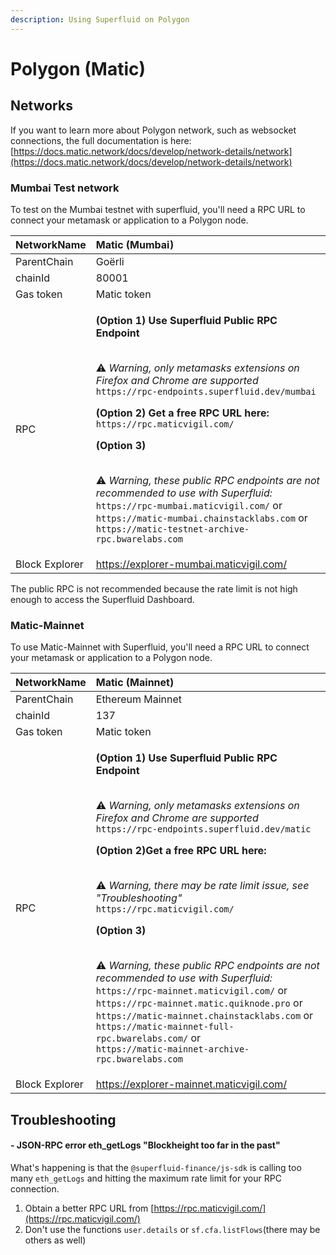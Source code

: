 ```yaml
---
description: Using Superfluid on Polygon
---
```


# Polygon \(Matic\)

## Networks

If you want to learn more about Polygon network, such as websocket connections, the full documentation is here: [https://docs.matic.network/docs/develop/network-details/network](https://docs.matic.network/docs/develop/network-details/network)

### Mumbai Test network

To test on the Mumbai testnet with superfluid, you'll need a RPC URL to connect your metamask or application to a Polygon node.

<table>
  <thead>
    <tr>
      <th style="text-align:left">NetworkName</th>
      <th style="text-align:left"><b>Matic (Mumbai)</b>
      </th>
    </tr>
  </thead>
  <tbody>
    <tr>
      <td style="text-align:left">ParentChain</td>
      <td style="text-align:left">Go&#xEB;rli</td>
    </tr>
    <tr>
      <td style="text-align:left">chainId</td>
      <td style="text-align:left">80001</td>
    </tr>
    <tr>
      <td style="text-align:left">Gas token</td>
      <td style="text-align:left">Matic token</td>
    </tr>
    <tr>
      <td style="text-align:left">RPC</td>
      <td style="text-align:left">
        <p> <b>(Option 1) Use Superfluid Public RPC Endpoint</b>
        </p>
        <p>
          <br />&#x26A0; <em>Warning, only metamasks extensions on Firefox and Chrome are supported</em>  <code>https://rpc-endpoints.superfluid.dev/mumbai</code>
        </p>
        <p> <b>(Option 2) Get a free RPC URL here:</b>  <code>https://rpc.maticvigil.com/</code>
          <br
          />
        </p>
        <p> <b>(Option 3)</b>
        </p>
        <p>
          <br />&#x26A0; <em>Warning, these public RPC endpoints are not recommended to use with Superfluid:</em>
          <br
          /> <code>https://rpc-mumbai.maticvigil.com/</code> or
          <br /> <code>https://matic-mumbai.chainstacklabs.com</code> or
          <br /> <code>https://matic-testnet-archive-rpc.bwarelabs.com</code>
        </p>
      </td>
    </tr>
    <tr>
      <td style="text-align:left">Block Explorer</td>
      <td style="text-align:left"><a href="https://explorer-mumbai.maticvigil.com/">https://explorer-mumbai.maticvigil.com/</a>
      </td>
    </tr>
  </tbody>
</table>

The public RPC is not recommended because the rate limit is not high enough to access the Superfluid Dashboard.

### Matic-Mainnet

To use Matic-Mainnet with Superfluid, you'll need a RPC URL to connect your metamask or application to a Polygon node.

<table>
  <thead>
    <tr>
      <th style="text-align:left">NetworkName</th>
      <th style="text-align:left"><b>Matic (Mainnet)</b>
      </th>
    </tr>
  </thead>
  <tbody>
    <tr>
      <td style="text-align:left">ParentChain</td>
      <td style="text-align:left">Ethereum Mainnet</td>
    </tr>
    <tr>
      <td style="text-align:left">chainId</td>
      <td style="text-align:left">137</td>
    </tr>
    <tr>
      <td style="text-align:left">Gas token</td>
      <td style="text-align:left">Matic token</td>
    </tr>
    <tr>
      <td style="text-align:left">RPC</td>
      <td style="text-align:left">
        <p> <b>(Option 1) Use Superfluid Public RPC Endpoint</b>
        </p>
        <p>
          <br />&#x26A0; <em>Warning, only metamasks extensions on Firefox and Chrome are supported</em>  <code>https://rpc-endpoints.superfluid.dev/matic</code>
        </p>
        <p> <b>(Option 2)Get a free RPC URL here:</b>
        </p>
        <p>
          <br />&#x26A0; <em>Warning, there may be rate limit issue, see &quot;Troubleshooting&quot;</em>  <code>https://rpc.maticvigil.com/</code>
        </p>
        <p> <b>(Option 3)</b>
        </p>
        <p>
          <br />&#x26A0; <em>Warning, these public RPC endpoints are not recommended to use with Superfluid:</em>
          <br
          /> <code>https://rpc-mainnet.maticvigil.com/</code> or
          <br /> <code>https://rpc-mainnet.matic.quiknode.pro</code> or
          <br /> <code>https://matic-mainnet.chainstacklabs.com</code> or
          <br /> <code>https://matic-mainnet-full-rpc.bwarelabs.com/</code> or
          <br /> <code>https://matic-mainnet-archive-rpc.bwarelabs.com</code>
        </p>
      </td>
    </tr>
    <tr>
      <td style="text-align:left">Block Explorer</td>
      <td style="text-align:left"><a href="https://explorer-mainnet.maticvigil.com/">https://explorer-mainnet.maticvigil.com/</a>
      </td>
    </tr>
  </tbody>
</table>

## Troubleshooting

#### - JSON-RPC error eth\_getLogs "Blockheight too far in the past"

What's happening is that the `@superfluid-finance/js-sdk` is calling too many `eth_getLogs` and hitting the maximum rate limit for your RPC connection.

1. Obtain a better RPC URL from [https://rpc.maticvigil.com/](https://rpc.maticvigil.com/)
2. Don't use the functions `user.details` or `sf.cfa.listFlows`\(there may be others as well\)

